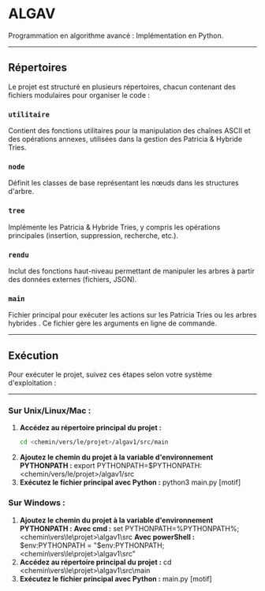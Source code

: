 # ALGAV
Programmation en algorithme avancé : Implémentation en Python.

---

## Répertoires
Le projet est structuré en plusieurs répertoires, chacun contenant des fichiers modulaires pour organiser le code :

### `utilitaire`
Contient des fonctions utilitaires pour la manipulation des chaînes ASCII et des opérations annexes, 
utilisées dans la gestion des Patricia & Hybride Tries.

### `node`
Définit les classes de base représentant les nœuds dans les structures d'arbre.

### `tree`
Implémente les Patricia & Hybride Tries, y compris les opérations principales (insertion, suppression, recherche, etc.).

### `rendu`
Inclut des fonctions haut-niveau permettant de manipuler les arbres à partir des données externes (fichiers, JSON).

### `main`
Fichier principal pour exécuter les actions sur les Patricia Tries ou les arbres hybrides . 
Ce fichier gère les arguments en ligne de commande.

---

## Exécution
Pour exécuter le projet, suivez ces étapes selon votre système d'exploitation :

---

### Sur Unix/Linux/Mac :
1. **Accédez au répertoire principal du projet :**
   ```bash
   cd <chemin/vers/le/projet>/algav1/src/main
2. **Ajoutez le chemin du projet à la variable d'environnement PYTHONPATH :**
    export PYTHONPATH=$PYTHONPATH:<chemin/vers/le/projet>/algav1/src
3. **Exécutez le fichier principal avec Python :**
    python3 main.py <action> <structure> <arbre ou fichier> [motif]
    
### Sur Windows :
1. **Ajoutez le chemin du projet à la variable d'environnement PYTHONPATH :**
    **Avec cmd :**
        set PYTHONPATH=%PYTHONPATH%;<chemin\vers\le\projet>\algav1\src
    **Avec powerShell :**
        $env:PYTHONPATH = "$env:PYTHONPATH;<chemin\vers\le\projet>\algav1\src"
2. **Accédez au répertoire principal du projet :**
    cd <chemin\vers\le\projet>\algav1\src\main
3. **Exécutez le fichier principal avec Python :**
    <python ou python3 ou py> main.py <action> <structure> <arbre ou fichier> [motif]



